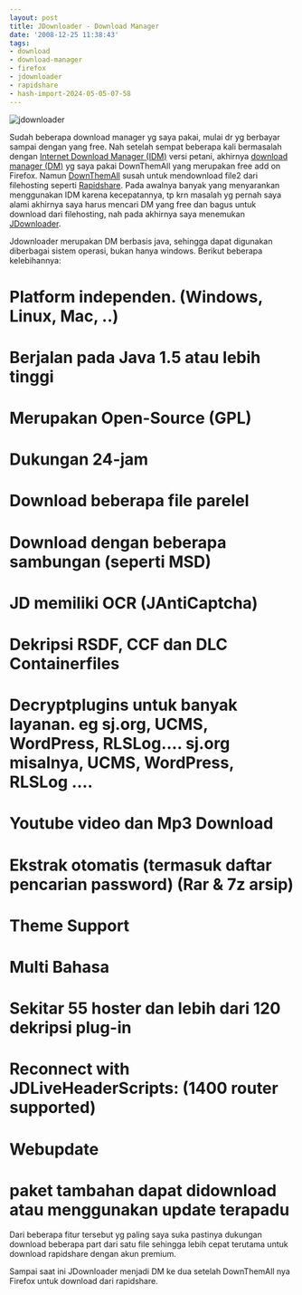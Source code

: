 ```yaml
---
layout: post
title: JDownloader - Download Manager
date: '2008-12-25 11:38:43'
tags:
- download
- download-manager
- firefox
- jdownloader
- rapidshare
- hash-import-2024-05-05-07-58
---
```


![jdownloader](https://i1.wp.com/jdownloader.org/lib/tpl/arctic/images/logo.png?w=1200)

Sudah beberapa download manager yg saya pakai, mulai dr yg berbayar sampai dengan yang free. Nah setelah sempat beberapa kali bermasalah dengan [Internet Download Manager (IDM)](http://www.internetdownloadmanager.com/) versi petani, akhirnya [download manager (DM)](http://en.wikipedia.org/wiki/Download_manager) yg saya pakai DownThemAll yang merupakan free add on Firefox. Namun [DownThemAll](http://www.downthemall.net/) susah untuk mendownload file2 dari filehosting seperti [Rapidshare](http://rapidshare.com/). Pada awalnya banyak yang menyarankan menggunakan IDM karena kecepatannya, tp krn masalah yg pernah saya alami akhirnya saya harus mencari DM yang free dan bagus untuk download dari filehosting, nah pada akhirnya saya menemukan [JDownloader](http://jdownloader.org/home).  
<!--more-->  
Jdownloader merupakan DM berbasis java, sehingga dapat digunakan diberbagai sistem operasi, bukan hanya windows. Berikut beberapa kelebihannya:

# Platform independen. (Windows, Linux, Mac, ..)  
# Berjalan pada Java 1.5 atau lebih tinggi  
# Merupakan Open-Source (GPL)  
# Dukungan 24-jam  
# Download beberapa file parelel  
# Download dengan beberapa sambungan (seperti MSD)  
# JD memiliki OCR (JAntiCaptcha)  
# Dekripsi RSDF, CCF dan DLC Containerfiles  
# Decryptplugins untuk banyak layanan. eg sj.org, UCMS, WordPress, RLSLog…. sj.org misalnya, UCMS, WordPress, RLSLog ….  
# Youtube video dan Mp3 Download  
# Ekstrak otomatis (termasuk daftar pencarian password) (Rar & 7z arsip)  
# Theme Support  
# Multi Bahasa  
# Sekitar 55 hoster dan lebih dari 120 dekripsi plug-in  
# Reconnect with JDLiveHeaderScripts: (1400 router supported)  
# Webupdate  
# paket tambahan dapat didownload atau menggunakan update terapadu

Dari beberapa fitur tersebut yg paling saya suka pastinya dukungan download beberapa part dari satu file sehingga lebih cepat terutama untuk download rapidshare dengan akun premium.

Sampai saat ini JDownloader menjadi DM ke dua setelah DownThemAll nya Firefox untuk download dari rapidshare.

<!--kg-card-end: html-->